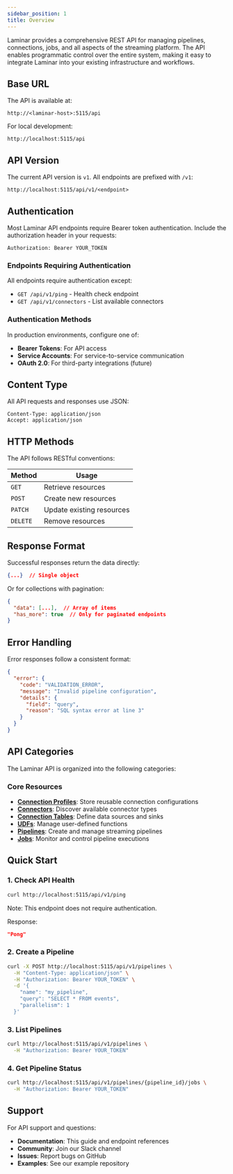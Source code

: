 ```yaml
---
sidebar_position: 1
title: Overview
---
```



Laminar provides a comprehensive REST API for managing pipelines, connections, jobs, and all aspects of the streaming platform. The API enables programmatic control over the entire system, making it easy to integrate Laminar into your existing infrastructure and workflows.

## Base URL

The API is available at:
```
http://<laminar-host>:5115/api
```

For local development:
```
http://localhost:5115/api
```

## API Version

The current API version is `v1`. All endpoints are prefixed with `/v1`:
```
http://localhost:5115/api/v1/<endpoint>
```

## Authentication

Most Laminar API endpoints require Bearer token authentication. Include the authorization header in your requests:

```http
Authorization: Bearer YOUR_TOKEN
```

### Endpoints Requiring Authentication

All endpoints require authentication except:
- `GET /api/v1/ping` - Health check endpoint
- `GET /api/v1/connectors` - List available connectors

### Authentication Methods

In production environments, configure one of:
- **Bearer Tokens**: For API access
- **Service Accounts**: For service-to-service communication
- **OAuth 2.0**: For third-party integrations (future)

## Content Type

All API requests and responses use JSON:

```http
Content-Type: application/json
Accept: application/json
```

## HTTP Methods

The API follows RESTful conventions:

| Method | Usage |
|--------|-------|
| `GET` | Retrieve resources |
| `POST` | Create new resources |
| `PATCH` | Update existing resources |
| `DELETE` | Remove resources |

## Response Format

Successful responses return the data directly:

```json
{...}  // Single object
```

Or for collections with pagination:

```json
{
  "data": [...],  // Array of items
  "has_more": true  // Only for paginated endpoints
}
```

## Error Handling

Error responses follow a consistent format:

```json
{
  "error": {
    "code": "VALIDATION_ERROR",
    "message": "Invalid pipeline configuration",
    "details": {
      "field": "query",
      "reason": "SQL syntax error at line 3"
    }
  }
}
```


## API Categories

The Laminar API is organized into the following categories:

### Core Resources

- **[Connection Profiles](./connection-profiles)**: Store reusable connection configurations
- **[Connectors](./connectors)**: Discover available connector types
- **[Connection Tables](./connection-tables)**: Define data sources and sinks
- **[UDFs](./udfs)**: Manage user-defined functions
- **[Pipelines](./pipelines)**: Create and manage streaming pipelines
- **[Jobs](./jobs)**: Monitor and control pipeline executions

## Quick Start

### 1. Check API Health

```bash
curl http://localhost:5115/api/v1/ping
```

Note: This endpoint does not require authentication.

Response:
```json
"Pong"
```

### 2. Create a Pipeline

```bash
curl -X POST http://localhost:5115/api/v1/pipelines \
  -H "Content-Type: application/json" \
  -H "Authorization: Bearer YOUR_TOKEN" \
  -d '{
    "name": "my_pipeline",
    "query": "SELECT * FROM events",
    "parallelism": 1
  }'
```

### 3. List Pipelines

```bash
curl http://localhost:5115/api/v1/pipelines \
  -H "Authorization: Bearer YOUR_TOKEN"
```

### 4. Get Pipeline Status

```bash
curl http://localhost:5115/api/v1/pipelines/{pipeline_id}/jobs \
  -H "Authorization: Bearer YOUR_TOKEN"
```



## Support

For API support and questions:

- **Documentation**: This guide and endpoint references
- **Community**: Join our Slack channel
- **Issues**: Report bugs on GitHub
- **Examples**: See our example repository